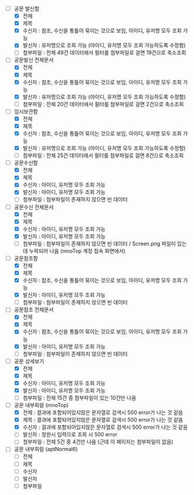 
- [ ] 공문 발신함 
	- [x] 전체
	- [x] 제목
	- [x] 수신자 : 참조, 수신을 통틀어 묶이는 것으로 보임, 아이디, 유저명 모두 조회 가능
	- [x] 발신자 : 유저명으로 조회 가능 (아이디, 유저명 모두 조회 가능하도록 수정함)
	- [ ] 첨부파일 : 전체 49건 데이터에서 필터를 첨부파일로 걸면 19건으로 축소조회

- [ ] 공문발신 전체문서
	- [x] 전체
	- [x] 제목
	- [x] 수신자 : 참조, 수신을 통틀어 묶이는 것으로 보임, 아이디, 유저명 모두 조회 가능
	- [x] 발신자 : 유저명으로 조회 가능 (아이디, 유저명 모두 조회 가능하도록 수정함)
	- [ ] 첨부파일 : 전체 20건 데이터에서 필터를 첨부파일로 걸면 2건으로 축소조회

- [ ] 임시보관함
	- [x] 전체
	- [x] 제목
	- [x] 수신자 : 참조, 수신을 통틀어 묶이는 것으로 보임, 아이디, 유저명 모두 조회 가능
	- [x] 발신자 : 유저명으로 조회 가능 (아이디, 유저명 모두 조회 가능하도록 수정함)
	- [ ] 첨부파일 : 전체 25건 데이터에서 필터를 첨부파일로 걸면 8건으로 축소조회

- [ ] 공문수신함
	- [x] 전체
	- [x] 제목
	- [x] 수신자 : 아이디, 유저명 모두 조회 가능
	- [x] 발신자 : 아이디, 유저명 모두 조회 가능
	- [ ] 첨부파일 : 첨부파일이 존재하지 않으면 빈 데이터

- [ ] 공문수신 전체문서
	- [x] 전체
	- [x] 제목
	- [x] 수신자 : 아이디, 유저명 모두 조회 가능
	- [x] 발신자 : 아이디, 유저명 모두 조회 가능
	- [ ] 첨부파일 : 첨부파일이 존재하지 않으면 빈 데이터 / Screen.png 파일이 있는데 누락되어 나옴 (mnoTop 계정 접속 화면에서)

- [ ] 공문참조함
	- [x] 전체
	- [x] 제목
	- [x] 수신자 : 참조, 수신을 통틀어 묶이는 것으로 보임, 아이디, 유저명 모두 조회 가능
	- [x] 발신자 : 아이디, 유저명 모두 조회 가능
	- [ ] 첨부파일 : 첨부파일이 존재하지 않으면 빈 데이터

- [ ] 공문참조 전체문서
	- [x] 전체
	- [x] 제목
	- [x] 수신자 : 참조, 수신을 통틀어 묶이는 것으로 보임, 아이디, 유저명 모두 조회 가능
	- [x] 발신자 : 아이디, 유저명 모두 조회 가능
	- [ ] 첨부파일 : 첨부파일이 존재하지 않으면 빈 데이터

- [ ] 공문 상세보기
	- [x] 전체
	- [x] 제목
	- [x] 수신자 : 아이디, 유저명 모두 조회 가능
	- [x] 발신자 : 아이디, 유저명 모두 조회 가능
	- [ ] 첨부파일 : 전체 15건 중 첨부파일이 있는 10건만 나옴

- [ ] 공문 내부회람 (mnoTop)
	- [x] 전체 : 결과에 포함되어있지않은 문자열로 검색시 500 error가 나는 것 같음
	- [x] 제목 : 결과에 포함되어있지않은 문자열로 검색시 500 error가 나는 것 같음
	- [x] 수신자 : 결과에 포함되어있지않은 문자열로 검색시 500 error가 나는 것 같음
	- [ ] 발신자 : 창원시 입력으로 조회 시 500 error
	- [ ] 첨부파일 : 전체 5건 중 4건만 나옴 (근데 이 페이지는 첨부파일이 없음)

- [ ] 공문 내부회람 (aptNormal6)
	- [ ] 전체
	- [ ] 제목
	- [ ] 수신자
	- [ ] 발신자
	- [ ] 첨부파일
